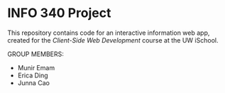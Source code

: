 # INFO 340 Project

This repository contains code for an interactive information web app, created for the _Client-Side Web Development_ course at the UW iSchool.

GROUP MEMBERS:
- Munir Emam
- Erica Ding
- Junna Cao
